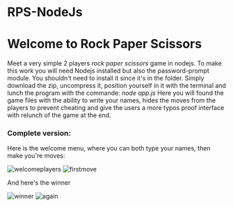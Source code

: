 # RPS-NodeJs
<h1>Welcome to Rock Paper Scissors</h1>

Meet a very simple 2 players <i>rock paper scissors</i> game in nodejs. To make this work you will need Nodejs installed but also the password-prompt module.
You shouldn't need to install it since it's in the folder. Simply download the zip, uncompress it, position yourself in it with the terminal and lunch the program with the commande:
<i>node app.js</i>
Here you will found the game files with the ability to write your names, hides the moves from the players to prevent cheating and give the users a more typos proof interface with relunch of the game at the end. 

<h3>Complete version: </h3>

Here is the welcome menu, where you can both type your names, then make you're moves:

![welcomeplayers](https://user-images.githubusercontent.com/71637950/226859117-70e63dd1-09c8-43a2-b1c4-2e2062f48b33.png)
![firstmove](https://user-images.githubusercontent.com/71637950/226552667-38353116-c9de-4faf-b352-1fd661c7e37c.png)

And here's the winner

![winner](https://user-images.githubusercontent.com/71637950/226552686-190d07e6-daac-4e15-a199-34b21e799fc3.png)
![again](https://user-images.githubusercontent.com/71637950/226857997-620b4a48-f5a7-4977-8168-102615ccc43f.png)
